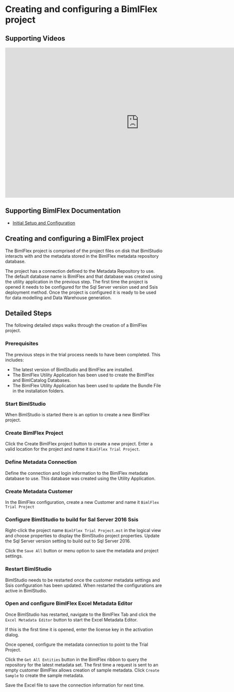 # Creating and configuring a BimlFlex project

## Supporting Videos

<iframe width="853" height="480" src="https://www.youtube.com/embed/Bc3pCPAYgpE?rel=0" frameborder="0" allow="autoplay; encrypted-media" allowfullscreen></iframe>

## Supporting BimlFlex Documentation

- [Initial Setup and Configuration](../user-guide/initial-setup-and-configuration.md)

## Creating and configuring a BimlFlex project

The BimlFlex project is comprised of the project files on disk that BimlStudio interacts with and the metadata stored in the BimlFlex metadata repository database.

The project has a connection defined to the Metadata Repository to use. The default database name is BimlFlex and that database was created using the utility application in the previous step.
The first time the project is opened it needs to be configured for the Sql Server version used and Ssis deployment method.
Once the project is configured it is ready to be used for data modelling and Data Warehouse generation.

## Detailed Steps

The following detailed steps walks through the creation of a BimlFlex project.

### Prerequisites

The previous steps in the trial process needs to have been completed. This includes:

- The latest version of BimlStudio and BimlFlex are installed.
- The BimlFlex Utility Application has been used to create the BimlFlex and BimlCatalog Databases.
- The BimlFlex Utility Application has been used to update the Bundle File in the installation folders.


### Start BimlStudio

When BimlStudio is started there is an option to create a new BimlFlex project.

### Create BimlFlex Project

Click the Create BimlFlex project button to create a new project. Enter a valid location for the project and name it `BimlFlex Trial Project`.

### Define Metadata Connection

Define the connection and login information to the BimlFlex metadata database to use. This database was created using the Utility Application.

### Create Metadata Customer

In the BimlFlex configuration, create a new Customer and name it `BimlFlex Trial Project`

### Configure BimlStudio to build for Sal Server 2016 Ssis

Right-click the project name `BimlFlex Trial Project.mst` in the logical view and choose properties to display the BimlStudio project properties. Update the Sql Server version setting to build out to Sql Server 2016.

Click the `Save All` button or menu option to save the metadata and project settings.

### Restart BimlStudio

BimlStudio needs to be restarted once the customer metadata settings and Ssis configuration has been updated. When restarted the configurations are active in BimlStudio.

### Open and configure BimlFlex Excel Metadata Editor

Once BimlStudio has restarted, navigate to the BimlFlex Tab and click the `Excel Metadata Editor` button to start the Excel Metadata Editor.

If this is the first time it is opened, enter the license key in the activation dialog.

Once opened, configure the metadata connection to point to the Trial Project.

Click the `Get All Entities` button in the BimlFlex ribbon to query the repository for the latest metadata set. The first time a request is sent to an empty customer BimlFlex allows creation of sample metadata. Click `Create Sample` to create the sample metadata.

Save the Excel file to save the connection information for next time.
